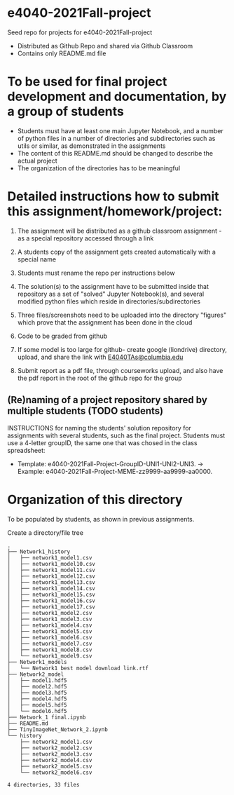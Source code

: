 # e4040-2021Fall-project
Seed repo for projects for e4040-2021Fall-project
  - Distributed as Github Repo and shared via Github Classroom
  - Contains only README.md file

# To be used for final project development and documentation, by a group of students
  - Students must have at least one main Jupyter Notebook, and a number of python files in a number of directories and subdirectories such as utils or similar, as demonstrated in the assignments
  - The content of this README.md should be changed to describe the actual project
  - The organization of the directories has to be meaningful
  
# Detailed instructions how to submit this assignment/homework/project:
1. The assignment will be distributed as a github classroom assignment - as a special repository accessed through a link

2. A students copy of the assignment gets created automatically with a special name
3. Students must rename the repo per instructions below

4. The solution(s) to the assignment have to be submitted inside that repository as a set of "solved" Jupyter Notebook(s), and several modified python files which reside in directories/subdirectories

5. Three files/screenshots need to be uploaded into the directory "figures" which prove that the assignment has been done in the cloud

6. Code to be graded from github

7. If some model is too large for github- create google (liondrive) directory, upload, and share the link with E4040TAs@columbia.edu

8. Submit report as a pdf file, through courseworks upload, and also have the pdf report in the root of the github repo for the group


## (Re)naming of a project repository shared by multiple students (TODO students)
INSTRUCTIONS for naming the students' solution repository for assignments with several students, such as the final project. Students must use a 4-letter groupID, the same one that was chosed in the class spreadsheet: 
* Template: e4040-2021Fall-Project-GroupID-UNI1-UNI2-UNI3. -> Example: e4040-2021Fall-Project-MEME-zz9999-aa9999-aa0000.

# Organization of this directory
To be populated by students, as shown in previous assignments.

Create a directory/file tree

```
.
├── Network1_history
│   ├── network1_model1.csv
│   ├── network1_model10.csv
│   ├── network1_model11.csv
│   ├── network1_model12.csv
│   ├── network1_model13.csv
│   ├── network1_model14.csv
│   ├── network1_model15.csv
│   ├── network1_model16.csv
│   ├── network1_model17.csv
│   ├── network1_model2.csv
│   ├── network1_model3.csv
│   ├── network1_model4.csv
│   ├── network1_model5.csv
│   ├── network1_model6.csv
│   ├── network1_model7.csv
│   ├── network1_model8.csv
│   └── network1_model9.csv
├── Network1_models
│   └── Network1 best model download link.rtf
├── Network2_model
│   ├── model1.hdf5
│   ├── model2.hdf5
│   ├── model3.hdf5
│   ├── model4.hdf5
│   ├── model5.hdf5
│   └── model6.hdf5
├── Network_1 final.ipynb
├── README.md
├── TinyImageNet_Network_2.ipynb
└── history
    ├── network2_model1.csv
    ├── network2_model2.csv
    ├── network2_model3.csv
    ├── network2_model4.csv
    ├── network2_model5.csv
    └── network2_model6.csv

4 directories, 33 files
```
